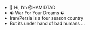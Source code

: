 - 👋 Hi, I’m @HAMIDTAD
-  ☯ War For Your Dreams ☯
-  Iran/Persia is a four season country
-  But its under hand of bad humans ...

<!---
HAMIDTAD/HAMIDTAD is a ✨ special ✨ repository because its `README.md` (this file) appears on your GitHub profile.
You can click the Preview link to take a look at your changes.
--->
